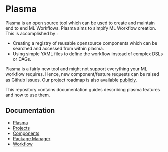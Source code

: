 # Plasma 

Plasma is an open source tool which can be used to create and maintain
end to end ML Workflows. Plasma aims to simpify ML Workflow creation.
This is accomplished by :

 - Creating a registry of reusable opensource components which can be searched and accessed from within plasma.
 - Using simple YAML files to define the workflow instead of complex DSLs or DAGs.

Plasma is a fairly new tool and might not support everything your ML workflow requires.
Hence, new component/feature requests can be raised as Github Issues.
Our project roadmap is also available [publicly](https://github.com/s20ai/plasma/projects/1).

This repository contains documentation guides describing plasma features and how to use them.

## Documentation

- [Plasma](https://github.com/s20ai/plasma-docs/blob/master/projects.md)
- [Projects](https://github.com/s20ai/plasma-docs/blob/master/projects.md)
- [Components](https://github.com/s20ai/plasma-docs/blob/master/writing_components.md)
- [Package Manager](https://github.com/s20ai/plasma-docs/blob/master/component_manager.md)
- [Workflow](https://github.com/s20ai/plasma-docs/blob/master/workflows.md)

